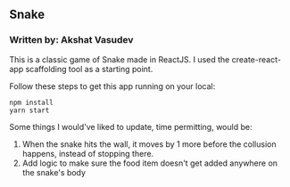 ## Snake
### Written by: Akshat Vasudev  

This is a classic game of Snake made in ReactJS.  I used the create-react-app scaffolding tool as a starting point.

Follow these steps to get this app running on your local:  


```
npm install  
yarn start
```

Some things I would've liked to update, time permitting, would be:  
1. When the snake hits the wall, it moves by 1 more before the collusion happens, instead of stopping there.  
2. Add logic to make sure the food item doesn't get added anywhere on the snake's body
